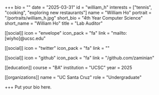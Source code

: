 +++
bio = ""
date = "2025-03-31"
id = "william_h"
interests = ["tennis", "cooking", "exploring new restaurants"]
name = "William Ho"
portrait = "/portraits/william_h.jpg"
short_bio = "4th Year Computer Science"
short_name = "William Ho"
title = "Lab Auditor"

[[social]]
    icon = "envelope"
    icon_pack = "fa"
    link = "mailto:[wiyho]@ucsc.edu"

[[social]]
    icon = "twitter"
    icon_pack = "fa"
    link = ""

[[social]]
    icon = "github"
    icon_pack = "fa"
    link = "/github.com/zaminian"

[[education]]
    course = "BA"
    institution = "UCSC"
    year = 2025
    
[[organizations]]
    name = "UC Santa Cruz"
    role = "Undergraduate"

+++
Put your bio here.
